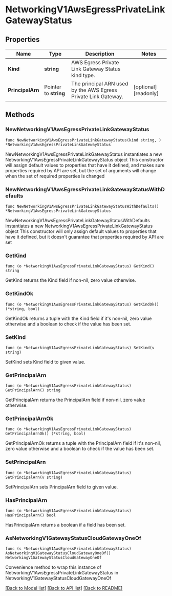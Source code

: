 # NetworkingV1AwsEgressPrivateLinkGatewayStatus

## Properties

Name | Type | Description | Notes
------------ | ------------- | ------------- | -------------
**Kind** | **string** | AWS Egress Private Link Gateway Status kind type. | 
**PrincipalArn** | Pointer to **string** | The principal ARN used by the AWS Egress Private Link Gateway. | [optional] [readonly] 

## Methods

### NewNetworkingV1AwsEgressPrivateLinkGatewayStatus

`func NewNetworkingV1AwsEgressPrivateLinkGatewayStatus(kind string, ) *NetworkingV1AwsEgressPrivateLinkGatewayStatus`

NewNetworkingV1AwsEgressPrivateLinkGatewayStatus instantiates a new NetworkingV1AwsEgressPrivateLinkGatewayStatus object
This constructor will assign default values to properties that have it defined,
and makes sure properties required by API are set, but the set of arguments
will change when the set of required properties is changed

### NewNetworkingV1AwsEgressPrivateLinkGatewayStatusWithDefaults

`func NewNetworkingV1AwsEgressPrivateLinkGatewayStatusWithDefaults() *NetworkingV1AwsEgressPrivateLinkGatewayStatus`

NewNetworkingV1AwsEgressPrivateLinkGatewayStatusWithDefaults instantiates a new NetworkingV1AwsEgressPrivateLinkGatewayStatus object
This constructor will only assign default values to properties that have it defined,
but it doesn't guarantee that properties required by API are set

### GetKind

`func (o *NetworkingV1AwsEgressPrivateLinkGatewayStatus) GetKind() string`

GetKind returns the Kind field if non-nil, zero value otherwise.

### GetKindOk

`func (o *NetworkingV1AwsEgressPrivateLinkGatewayStatus) GetKindOk() (*string, bool)`

GetKindOk returns a tuple with the Kind field if it's non-nil, zero value otherwise
and a boolean to check if the value has been set.

### SetKind

`func (o *NetworkingV1AwsEgressPrivateLinkGatewayStatus) SetKind(v string)`

SetKind sets Kind field to given value.


### GetPrincipalArn

`func (o *NetworkingV1AwsEgressPrivateLinkGatewayStatus) GetPrincipalArn() string`

GetPrincipalArn returns the PrincipalArn field if non-nil, zero value otherwise.

### GetPrincipalArnOk

`func (o *NetworkingV1AwsEgressPrivateLinkGatewayStatus) GetPrincipalArnOk() (*string, bool)`

GetPrincipalArnOk returns a tuple with the PrincipalArn field if it's non-nil, zero value otherwise
and a boolean to check if the value has been set.

### SetPrincipalArn

`func (o *NetworkingV1AwsEgressPrivateLinkGatewayStatus) SetPrincipalArn(v string)`

SetPrincipalArn sets PrincipalArn field to given value.

### HasPrincipalArn

`func (o *NetworkingV1AwsEgressPrivateLinkGatewayStatus) HasPrincipalArn() bool`

HasPrincipalArn returns a boolean if a field has been set.


### AsNetworkingV1GatewayStatusCloudGatewayOneOf

`func (s *NetworkingV1AwsEgressPrivateLinkGatewayStatus) AsNetworkingV1GatewayStatusCloudGatewayOneOf() NetworkingV1GatewayStatusCloudGatewayOneOf`

Convenience method to wrap this instance of NetworkingV1AwsEgressPrivateLinkGatewayStatus in NetworkingV1GatewayStatusCloudGatewayOneOf

[[Back to Model list]](../README.md#documentation-for-models) [[Back to API list]](../README.md#documentation-for-api-endpoints) [[Back to README]](../README.md)


